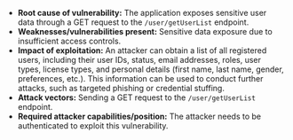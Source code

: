 - **Root cause of vulnerability:** The application exposes sensitive user data through a GET request to the `/user/getUserList` endpoint.
- **Weaknesses/vulnerabilities present:** Sensitive data exposure due to insufficient access controls.
- **Impact of exploitation:** An attacker can obtain a list of all registered users, including their user IDs, status, email addresses, roles, user types, license types, and personal details (first name, last name, gender, preferences, etc.). This information can be used to conduct further attacks, such as targeted phishing or credential stuffing.
- **Attack vectors:** Sending a GET request to the `/user/getUserList` endpoint.
- **Required attacker capabilities/position:** The attacker needs to be authenticated to exploit this vulnerability.